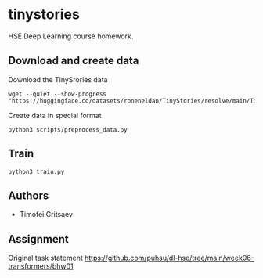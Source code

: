 # tinystories
HSE Deep Learning course homework.

## Download and create data

Download the TinySrories data
```shell
wget --quiet --show-progress "https://huggingface.co/datasets/roneneldan/TinyStories/resolve/main/TinyStories_all_data.tar.gz"
```
Create data in special format
```shell
python3 scripts/preprocess_data.py
```

## Train

```shell
python3 train.py
```

## Authors

* Timofei Gritsaev

## Assignment

Original task statement https://github.com/puhsu/dl-hse/tree/main/week06-transformers/bhw01
